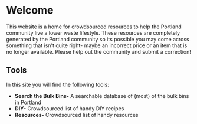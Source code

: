 # Welcome

This website is a home for crowdsourced resources to help the Portland community live a lower waste lifestyle. These resources are completely generated by the Portland community so its possible you may come across something that isn't quite right- maybe an incorrect price or an item that is no longer available. Please help out the community and submit a correction! 

## Tools

In this site you will find the following tools:
- **Search the Bulk Bins-** A searchable database of (most) of the bulk bins in Portland
- **DIY-** Crowdsourced list of handy DIY recipes
- **Resources-** Crowdsourced list of handy resources


